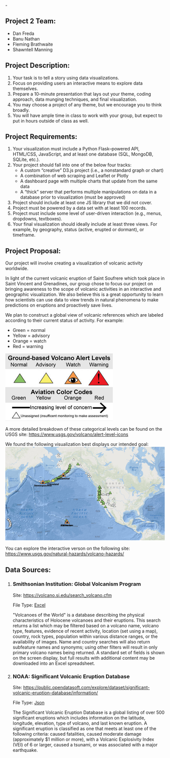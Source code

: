-<h2>Project 2 Team:</h2>
<ul><li>Dan Freda</li>
  <li>Banu Nathan</li>
  <li>Fleming Brathwaite</li>
  <li>Shawntell Manning</li></ul>

<h2>Project Description:</h2>
<ol><li>Your task is to tell a story using data visualizations.</li>
<li>Focus on providing users an interactive means to explore data themselves.</li>
<li>Prepare a 10-minute presentation that lays out your theme, coding approach, data munging techniques, and final visualization.</li>
<li>You may choose a project of any theme, but we encourage you to think broadly.</li>
<li>You will have ample time in class to work with your group, but expect to put in hours outside of class as well.</li></ol>

<h2>Project Requirements:</h2>
<ol><li>Your visualization must include a Python Flask–powered API, HTML/CSS, JavaScript, and at least one database (SQL, MongoDB, SQLite, etc.).</li>
<li>Your project should fall into one of the below four tracks:<br>
<ul><li>A custom “creative” D3.js project (i.e., a nonstandard graph or chart)</li>
<li>A combination of web scraping and Leaflet or Plotly</li>
<li>A dashboard page with multiple charts that update from the same data</li>
<li>A “thick” server that performs multiple manipulations on data in a database prior to visualization (must be approved)</li></ul></li>
<li>Project should include at least one JS library that we did not cover.</li>
<li>Project must be powered by a data set with at least 100 records.</li>
<li>Project must include some level of user-driven interaction (e.g., menus, dropdowns, textboxes).</li>
<li>Your final visualization should ideally include at least three views. For example, by geography, status (active, erupted or dormant), or timeframe.</li></ol>

<h2>Project Proposal:</h2>
<p>Our project will involve creating a visualization of volcanic activity worldwide.</p>
<p>In light of the current volcanic eruption of Saint Soufrere which took place in Saint Vincent and Grenadines, our group chose to focus our project on bringing awareness to the scope of volcanic activities in an interactive and geographic visualization. We also believe this is a great opportunity to learn how scientists can use data to view trends in natural phenomena to make predictions on eruptions and proactively save lives.</p> 

<p>We plan to construct a global view of volcanic references which are labeled according to their current status of activity. For example: <ul><div><li>Green = normal</li>
<li>Yellow = advisory</li>
<li>Orange = watch</li>
<li>Red = warning</li></ul></div><div><img src="Images/Volcanic_Advisory_Scale.jpeg"></div></p>

<p>A more detailed breakdown of these categorical levels can be found on the USGS site: <a href="https://www.usgs.gov/volcano/alert-level-icons">https://www.usgs.gov/volcano/alert-level-icons</a></p>
<p>We found the following visualization best displays our intended goal:
<img src="Images/USGS_volcanic_hazards_viz.png"></p>
<p>You can explore the interactive verson on the following site: <a href="https://www.usgs.gov/natural-hazards/volcano-hazards/">https://www.usgs.gov/natural-hazards/volcano-hazards/</a></p>

<h2>Data Sources:</h2>

<ol><li><h3>Smithsonian Institution: Global Volcanism Program</h3>
<p>Site: <a href="https://volcano.si.edu/search_volcano.cfm">https://volcano.si.edu/search_volcano.cfm</a>
  <p>File Type: <a href="Data/GVP_Volcano_List.xls">Excel</a></p>
<p>"Volcanoes of the World" is a database describing the physical characteristics of Holocene volcanoes and their eruptions. This search returns a list which may be filtered based on a volcano name, volcano type, features, evidence of recent activity, location (set using a map), country, rock types, population within various distance ranges, or the availability of images. Name and country searches will also return subfeature names and synonyms; using other filters will result in only primary volcano names being returned. A standard set of fields is shown on the screen display, but full results with additional content may be downloaded into an Excel spreadsheet.</p></li>

<li><h3>NOAA: Significant Volcanic Eruption Database</h3>
<p>Site: <a href="https://public.opendatasoft.com/explore/dataset/significant-volcanic-eruption-database/information/">https://public.opendatasoft.com/explore/dataset/significant-volcanic-eruption-database/information/</a></p>
<p>File Type: <a href="https://public.opendatasoft.com/api/records/1.0/search/?dataset=significant-volcanic-eruption-database&q=&facet=year&facet=tsu&facet=eq&facet=name&facet=location&facet=country&facet=type&facet=status&facet=deaths_description&facet=missing_description&facet=injuries_description&facet=damage_description&facet=houses_destroyed_description&facet=total_deaths_description&facet=total_missing_description&facet=total_injuries_description&facet=total_damage_description&facet=total_houses_destroyed_description&facet=houses_damaged_description">Json</a></p>
<p>The Significant Volcanic Eruption Database is a global listing of over 500 significant eruptions which includes information on the latitude, longitude, elevation, type of volcano, and last known eruption. A significant eruption is classified as one that meets at least one of the following criteria: caused fatalities, caused moderate damage (approximately $1 million or more), with a Volcanic Explosivity Index (VEI) of 6 or larger, caused a tsunami, or was associated with a major earthquake.</p></li></ol>
